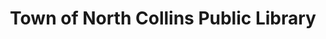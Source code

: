 ---
layout: repo
title: "Town of North Collins Public Library"
id: 22000
permalink: repos/22000/
---